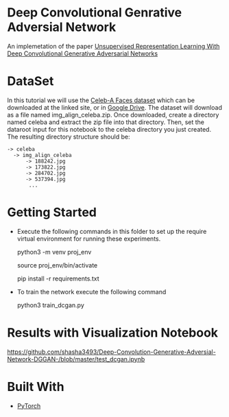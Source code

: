 # Deep Convolutional Genrative Adversial Network

An implemetation of the paper [Unsupervised Representation Learning With Deep Convolutional Generative Adversarial Networks](https://arxiv.org/pdf/1511.06434.pdf)

# DataSet

In this tutorial we will use the [Celeb-A Faces dataset](http://mmlab.ie.cuhk.edu.hk/projects/CelebA.html) which can be downloaded at the linked site, or in [Google Drive](https://drive.google.com/drive/folders/0B7EVK8r0v71pTUZsaXdaSnZBZzg). The dataset will download as a file named img_align_celeba.zip. Once downloaded, create a directory named celeba and extract the zip file into that directory. Then, set the dataroot input for this notebook to the celeba directory you just created. The resulting directory structure should be:

    -> celeba
      -> img_align_celeba
          -> 188242.jpg
          -> 173822.jpg
          -> 284702.jpg
          -> 537394.jpg
           ...

# Getting Started

- Execute the following commands in this folder to set up the require virtual environment for running these experiments.

    python3 -m venv proj_env
  
    source proj_env/bin/activate
  
    pip install -r requirements.txt



- To train the network execute the following command
  
  python3 train_dcgan.py

# Results with Visualization Notebook

https://github.com/shasha3493/Deep-Convolution-Generative-Adversial-Network-DGGAN-/blob/master/test_dcgan.ipynb

# Built With
- [PyTorch](https://pytorch.org/) 
